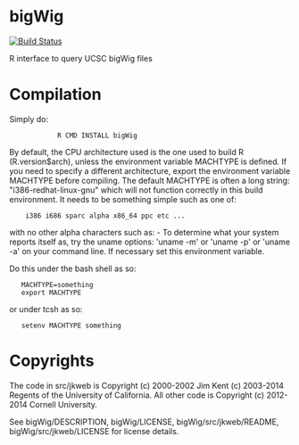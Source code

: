 bigWig
======
[![Build Status](https://travis-ci.org/andrelmartins/bigWig.svg?branch=master)](https://travis-ci.org/andrelmartins/bigWig)

R interface to query UCSC bigWig files

Compilation
===========

Simply do:

				R CMD INSTALL bigWig

By default, the CPU architecture used is the one used to build R (R.version$arch), unless the environment variable MACHTYPE is defined. If you need to specify a different architecture, export the environment variable MACHTYPE before compiling.
The default MACHTYPE is often a long string: "i386-redhat-linux-gnu" which will not function correctly in this build environment.
It needs to be something simple such as one of:

        i386 i686 sparc alpha x86_64 ppc etc ...

with no other alpha characters such as: -
To determine what your system reports itself as, try the uname options:  'uname -m' or 'uname -p' or 'uname -a' on your command line.  If necessary set this environment variable.

Do this under the bash shell as so:

       MACHTYPE=something
       export MACHTYPE

or under tcsh as so:

       setenv MACHTYPE something

Copyrights
==========

The code in src/jkweb is Copyright (c) 2000-2002 Jim Kent (c) 2003-2014 Regents of the University of California.  All other code is Copyright (c) 2012-2014 Cornell University.

See bigWig/DESCRIPTION, bigWig/LICENSE, bigWig/src/jkweb/README, bigWig/src/jkweb/LICENSE for license details.

